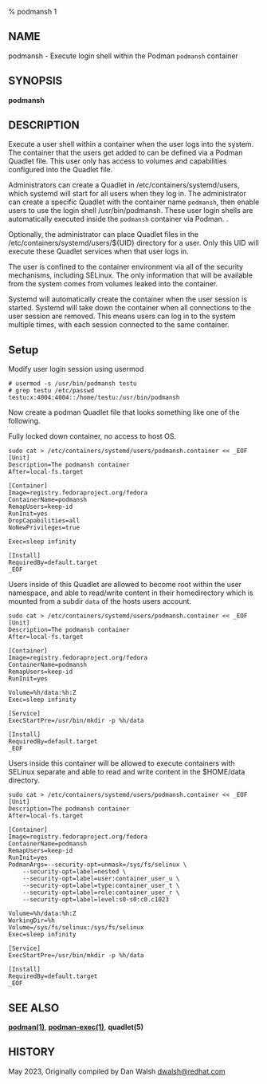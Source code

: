 % podmansh 1

## NAME
podmansh - Execute login shell within the Podman `podmansh` container

## SYNOPSIS
**podmansh**

## DESCRIPTION

Execute a user shell within a container when the user logs into the system. The container that the users get added to can be defined via a Podman Quadlet file. This user only has access to volumes and capabilities configured into the Quadlet file.

Administrators can create a Quadlet in /etc/containers/systemd/users, which systemd will start for all users when they log in. The administrator can create a specific Quadlet with the container name `podmansh`, then enable users to use the login shell /usr/bin/podmansh.  These user login shells are automatically executed inside  the `podmansh` container via Podman.	.

Optionally, the administrator can place Quadlet files in the /etc/containers/systemd/users/${UID} directory for a user. Only this UID will execute these Quadlet services when that user logs in.

The user is confined to the container environment via all of the security mechanisms, including SELinux. The only information that will be available from the system comes from volumes leaked into the container.

Systemd will automatically create the container when the user session is started. Systemd will take down the container when all connections to the user session are removed. This means users can log in to the system multiple times, with each session connected to the same container.

## Setup
Modify user login session using usermod

```
# usermod -s /usr/bin/podmansh testu
# grep testu /etc/passwd
testu:x:4004:4004::/home/testu:/usr/bin/podmansh
```

Now create a podman Quadlet file that looks something like one of the following.

Fully locked down container, no access to host OS.

```
sudo cat > /etc/containers/systemd/users/podmansh.container << _EOF
[Unit]
Description=The podmansh container
After=local-fs.target

[Container]
Image=registry.fedoraproject.org/fedora
ContainerName=podmansh
RemapUsers=keep-id
RunInit=yes
DropCapabilities=all
NoNewPrivileges=true

Exec=sleep infinity

[Install]
RequiredBy=default.target
_EOF
```

Users inside of this Quadlet are allowed to become root within the user namespace, and able to read/write content in their homedirectory which is mounted from a subdir `data` of the hosts users account.

```
sudo cat > /etc/containers/systemd/users/podmansh.container << _EOF
[Unit]
Description=The podmansh container
After=local-fs.target

[Container]
Image=registry.fedoraproject.org/fedora
ContainerName=podmansh
RemapUsers=keep-id
RunInit=yes

Volume=%h/data:%h:Z
Exec=sleep infinity

[Service]
ExecStartPre=/usr/bin/mkdir -p %h/data

[Install]
RequiredBy=default.target
_EOF
```

Users inside this container will be allowed to execute containers with SELinux
separate and able to read and write content in the $HOME/data directory.

```
sudo cat > /etc/containers/systemd/users/podmansh.container << _EOF
[Unit]
Description=The podmansh container
After=local-fs.target

[Container]
Image=registry.fedoraproject.org/fedora
ContainerName=podmansh
RemapUsers=keep-id
RunInit=yes
PodmanArgs=--security-opt=unmask=/sys/fs/selinux \
	--security-opt=label=nested \
	--security-opt=label=user:container_user_u \
	--security-opt=label=type:container_user_t \
	--security-opt=label=role:container_user_r \
	--security-opt=label=level:s0-s0:c0.c1023

Volume=%h/data:%h:Z
WorkingDir=%h
Volume=/sys/fs/selinux:/sys/fs/selinux
Exec=sleep infinity

[Service]
ExecStartPre=/usr/bin/mkdir -p %h/data

[Install]
RequiredBy=default.target
_EOF
```

## SEE ALSO
**[podman(1)](podman.1.md)**, **[podman-exec(1)](podman-exec.1.md)**, **quadlet(5)**

## HISTORY
May 2023, Originally compiled by Dan Walsh <dwalsh@redhat.com>
